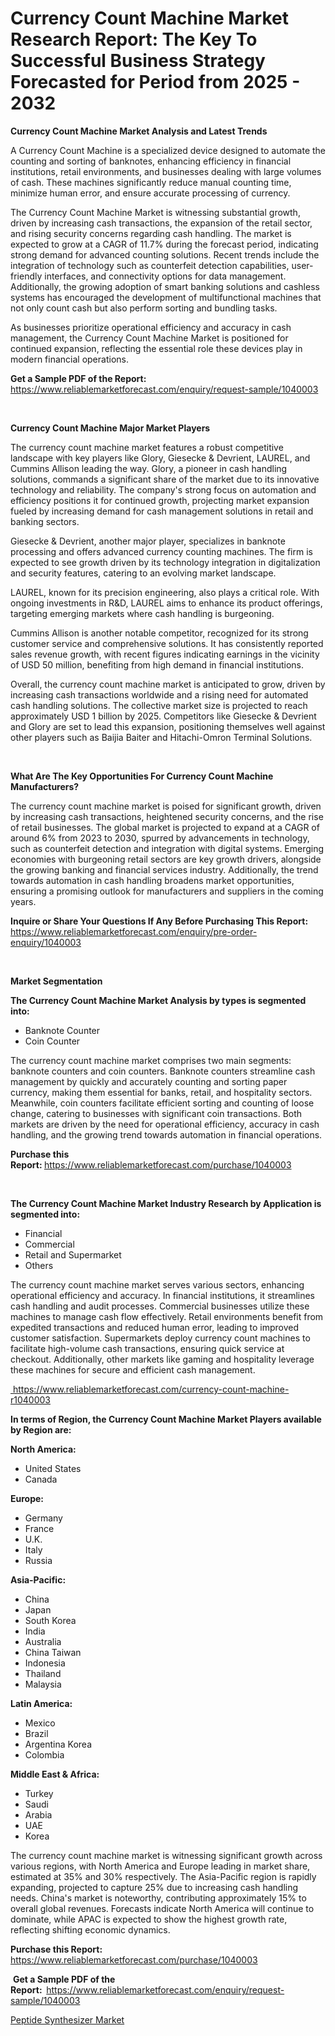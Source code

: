 <p><h1>Currency Count Machine Market Research Report: The Key To Successful Business Strategy Forecasted for Period from 2025 - 2032</h1></p><p><strong>Currency Count Machine Market Analysis and Latest Trends</strong></p>
<p><p>A Currency Count Machine is a specialized device designed to automate the counting and sorting of banknotes, enhancing efficiency in financial institutions, retail environments, and businesses dealing with large volumes of cash. These machines significantly reduce manual counting time, minimize human error, and ensure accurate processing of currency.</p><p>The Currency Count Machine Market is witnessing substantial growth, driven by increasing cash transactions, the expansion of the retail sector, and rising security concerns regarding cash handling. The market is expected to grow at a CAGR of 11.7% during the forecast period, indicating strong demand for advanced counting solutions. Recent trends include the integration of technology such as counterfeit detection capabilities, user-friendly interfaces, and connectivity options for data management. Additionally, the growing adoption of smart banking solutions and cashless systems has encouraged the development of multifunctional machines that not only count cash but also perform sorting and bundling tasks.</p><p>As businesses prioritize operational efficiency and accuracy in cash management, the Currency Count Machine Market is positioned for continued expansion, reflecting the essential role these devices play in modern financial operations.</p></p>
<p><strong>Get a Sample PDF of the Report:&nbsp;</strong> <a href="https://www.reliablemarketforecast.com/enquiry/request-sample/1040003?utm_campaign=2145&utm_medium=2&utm_source=Github&utm_content=ia&utm_term=16022025&utm_id=currency-count-machine">https://www.reliablemarketforecast.com/enquiry/request-sample/1040003</a></p>
<p>&nbsp;</p>
<p><strong>Currency Count Machine Major Market Players</strong></p>
<p><p>The currency count machine market features a robust competitive landscape with key players like Glory, Giesecke & Devrient, LAUREL, and Cummins Allison leading the way. Glory, a pioneer in cash handling solutions, commands a significant share of the market due to its innovative technology and reliability. The company's strong focus on automation and efficiency positions it for continued growth, projecting market expansion fueled by increasing demand for cash management solutions in retail and banking sectors.</p><p>Giesecke & Devrient, another major player, specializes in banknote processing and offers advanced currency counting machines. The firm is expected to see growth driven by its technology integration in digitalization and security features, catering to an evolving market landscape.</p><p>LAUREL, known for its precision engineering, also plays a critical role. With ongoing investments in R&D, LAUREL aims to enhance its product offerings, targeting emerging markets where cash handling is burgeoning.</p><p>Cummins Allison is another notable competitor, recognized for its strong customer service and comprehensive solutions. It has consistently reported sales revenue growth, with recent figures indicating earnings in the vicinity of USD 50 million, benefiting from high demand in financial institutions.</p><p>Overall, the currency count machine market is anticipated to grow, driven by increasing cash transactions worldwide and a rising need for automated cash handling solutions. The collective market size is projected to reach approximately USD 1 billion by 2025. Competitors like Giesecke & Devrient and Glory are set to lead this expansion, positioning themselves well against other players such as Baijia Baiter and Hitachi-Omron Terminal Solutions.</p></p>
<p>&nbsp;</p>
<p><strong>What Are The Key Opportunities For Currency Count Machine Manufacturers?</strong></p>
<p><p>The currency count machine market is poised for significant growth, driven by increasing cash transactions, heightened security concerns, and the rise of retail businesses. The global market is projected to expand at a CAGR of around 6% from 2023 to 2030, spurred by advancements in technology, such as counterfeit detection and integration with digital systems. Emerging economies with burgeoning retail sectors are key growth drivers, alongside the growing banking and financial services industry. Additionally, the trend towards automation in cash handling broadens market opportunities, ensuring a promising outlook for manufacturers and suppliers in the coming years.</p></p>
<p><strong>Inquire or Share Your Questions If Any Before Purchasing This Report:</strong> <a href="https://www.reliablemarketforecast.com/enquiry/pre-order-enquiry/1040003?utm_campaign=2145&utm_medium=2&utm_source=Github&utm_content=ia&utm_term=16022025&utm_id=currency-count-machine">https://www.reliablemarketforecast.com/enquiry/pre-order-enquiry/1040003</a></p>
<p>&nbsp;</p>
<p><strong>Market Segmentation</strong></p>
<p><strong>The Currency Count Machine Market Analysis by types is segmented into:</strong></p>
<p><ul><li>Banknote Counter</li><li>Coin Counter</li></ul></p>
<p><p>The currency count machine market comprises two main segments: banknote counters and coin counters. Banknote counters streamline cash management by quickly and accurately counting and sorting paper currency, making them essential for banks, retail, and hospitality sectors. Meanwhile, coin counters facilitate efficient sorting and counting of loose change, catering to businesses with significant coin transactions. Both markets are driven by the need for operational efficiency, accuracy in cash handling, and the growing trend towards automation in financial operations.</p></p>
<p><strong>Purchase this Report:&nbsp;</strong><a href="https://www.reliablemarketforecast.com/purchase/1040003?utm_campaign=2145&utm_medium=2&utm_source=Github&utm_content=ia&utm_term=16022025&utm_id=currency-count-machine">https://www.reliablemarketforecast.com/purchase/1040003</a></p>
<p>&nbsp;</p>
<p><strong>The Currency Count Machine Market Industry Research by Application is segmented into:</strong></p>
<p><ul><li>Financial</li><li>Commercial</li><li>Retail and Supermarket</li><li>Others</li></ul></p>
<p><p>The currency count machine market serves various sectors, enhancing operational efficiency and accuracy. In financial institutions, it streamlines cash handling and audit processes. Commercial businesses utilize these machines to manage cash flow effectively. Retail environments benefit from expedited transactions and reduced human error, leading to improved customer satisfaction. Supermarkets deploy currency count machines to facilitate high-volume cash transactions, ensuring quick service at checkout. Additionally, other markets like gaming and hospitality leverage these machines for secure and efficient cash management.</p></p>
<p><a href="https://www.reliablemarketforecast.com/currency-count-machine-r1040003?utm_campaign=2145&utm_medium=2&utm_source=Github&utm_content=ia&utm_term=16022025&utm_id=currency-count-machine">&nbsp;https://www.reliablemarketforecast.com/currency-count-machine-r1040003</a></p>
<p><strong>In terms of Region, the Currency Count Machine Market Players available by Region are:</strong></p>
<p>
    <p> <strong> North America: </strong>
        <ul>
            <li>United States</li>
            <li>Canada</li>
        </ul>
        </p> 
    <p> <strong> Europe: </strong>
        <ul>
            <li>Germany</li>
            <li>France</li>
            <li>U.K.</li>
            <li>Italy</li>
            <li>Russia</li>
        </ul>
        </p> 
    <p> <strong> Asia-Pacific: </strong>
        <ul>
            <li>China</li>
            <li>Japan</li>
            <li>South Korea</li>
            <li>India</li>
            <li>Australia</li>
            <li>China Taiwan</li>
            <li>Indonesia</li>
            <li>Thailand</li>
            <li>Malaysia</li>
        </ul>
        </p> 
    <p> <strong> Latin America: </strong>
        <ul>
            <li>Mexico</li>
            <li>Brazil</li>
            <li>Argentina Korea</li>
            <li>Colombia</li>
        </ul>
        </p> 
    <p> <strong> Middle East & Africa: </strong>
        <ul>
            <li>Turkey</li>
            <li>Saudi</li>
            <li>Arabia</li>
            <li>UAE</li>
            <li>Korea</li>
        </ul>
    </p>
    </p>
<p><p>The currency count machine market is witnessing significant growth across various regions, with North America and Europe leading in market share, estimated at 35% and 30% respectively. The Asia-Pacific region is rapidly expanding, projected to capture 25% due to increasing cash handling needs. China's market is noteworthy, contributing approximately 15% to overall global revenues. Forecasts indicate North America will continue to dominate, while APAC is expected to show the highest growth rate, reflecting shifting economic dynamics.</p></p>
<p><strong>Purchase this Report: </strong><a href="https://www.reliablemarketforecast.com/purchase/1040003?utm_campaign=2145&utm_medium=2&utm_source=Github&utm_content=ia&utm_term=16022025&utm_id=currency-count-machine">https://www.reliablemarketforecast.com/purchase/1040003</a></p>
<p>&nbsp;<strong>Get a Sample PDF of the Report:&nbsp;&nbsp;</strong><a href="https://www.reliablemarketforecast.com/enquiry/request-sample/1040003?utm_campaign=2145&utm_medium=2&utm_source=Github&utm_content=ia&utm_term=16022025&utm_id=currency-count-machine">https://www.reliablemarketforecast.com/enquiry/request-sample/1040003</a></p>
<p><strong></strong></p>
<p><p><a href="https://github.com/FahadAhmed223/Market-Research-Report-List-1/blob/main/peptide-synthesizer-market.md?utm_campaign=2145&utm_medium=2&utm_source=Github&utm_content=ia&utm_term=16022025&utm_id=currency-count-machine">Peptide Synthesizer Market</a></p></p>